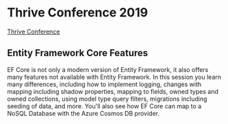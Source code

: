 # Thrive Conference 2019

[Thrive Conference](https://www.thriveconf.com/)

## Entity Framework Core Features

EF Core is not only a modern version of Entity Framework, it also offers many features not available with Entity Framework. In this session you learn many differences, including how to implement logging, changes with mapping including shadow properties, mapping to fields, owned types and owned collections, using model type query filters, migrations including seeding of data, and more. You'll also see how EF Core can map to a NoSQL Database with the Azure Cosmos DB provider.
